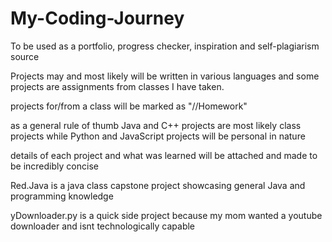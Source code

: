 # My-Coding-Journey
To be used as a portfolio, progress checker, inspiration and self-plagiarism source

Projects may and most likely will be written in various languages and some projects are assignments from classes I have taken.

projects for/from a class will be marked as "//Homework"

as a general rule of thumb Java and C++ projects are most likely class projects while Python and JavaScript projects will be personal in nature

details of each project and what was learned will be attached and made to be incredibly concise

Red.Java is a java class capstone project showcasing general Java and programming knowledge

yDownloader.py is a quick side project because my mom wanted a youtube downloader and isnt technologically capable
